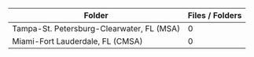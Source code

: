 | Folder                                    |   Files / Folders |
|-------------------------------------------|-------------------|
| Tampa-St. Petersburg-Clearwater, FL (MSA) |                 0 |
| Miami-Fort Lauderdale, FL (CMSA)          |                 0 |